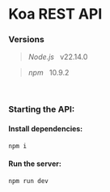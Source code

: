 # Koa REST API

### Versions
>*Node.js* &nbsp; v22.14.0

>*npm* &nbsp; 10.9.2

<br>

### Starting the API:
#### Install dependencies:
```
npm i
```
#### Run the server:
```
npm run dev
```
